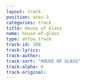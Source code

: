 ```yaml
---
layout: track
position: atoz-3
categories: track
title: House of Glass
name: house-of-glass
type: ahfow_track
track-id: 288
track-lyrics: 
track-author: 
track-sort: "HOUSE OF GLASS"
track-alpha: H
track-original: 
---
```

